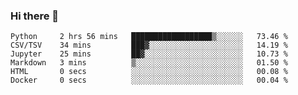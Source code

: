 ### Hi there 👋

<!--START_SECTION:qoiuy-->

```text
Python     2 hrs 56 mins   ██████████████████▒░░░░░░   73.46 %
CSV/TSV    34 mins         ███▓░░░░░░░░░░░░░░░░░░░░░   14.19 %
Jupyter    25 mins         ██▓░░░░░░░░░░░░░░░░░░░░░░   10.73 %
Markdown   3 mins          ▒░░░░░░░░░░░░░░░░░░░░░░░░   01.50 %
HTML       0 secs          ░░░░░░░░░░░░░░░░░░░░░░░░░   00.08 %
Docker     0 secs          ░░░░░░░░░░░░░░░░░░░░░░░░░   00.04 %
```

<!--END_SECTION:qoiuy-->

<!--
**Qoiuy/Qoiuy** is a ✨ _special_ ✨ repository because its `README.md` (this file) appears on your GitHub profile.

Here are some ideas to get you started:

- 🔭 I’m currently working on ...
- 🌱 I’m currently learning ...
- 👯 I’m looking to collaborate on ...
- 🤔 I’m looking for help with ...
- 💬 Ask me about ...
- 📫 How to reach me: ...
- 😄 Pronouns: ...
- ⚡ Fun fact: ...
-->
